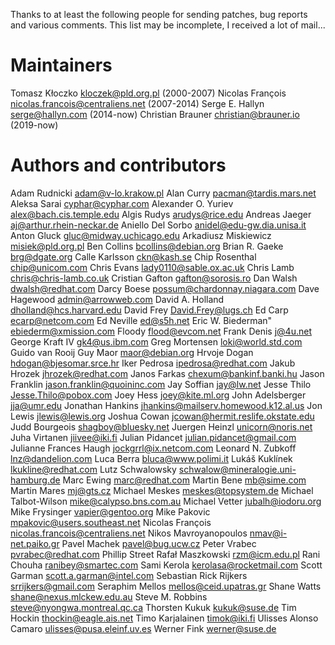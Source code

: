 Thanks to at least the following people for sending patches, bug
reports and various comments. This list may be incomplete, I received
a lot of mail...

# Maintainers
Tomasz Kłoczko <kloczek@pld.org.pl> (2000-2007)
Nicolas François <nicolas.francois@centraliens.net> (2007-2014)
Serge E. Hallyn <serge@hallyn.com> (2014-now)
Christian Brauner <christian@brauner.io> (2019-now)

# Authors and contributors
Adam Rudnicki <adam@v-lo.krakow.pl>
Alan Curry <pacman@tardis.mars.net>
Aleksa Sarai <cyphar@cyphar.com>
Alexander O. Yuriev <alex@bach.cis.temple.edu>
Algis Rudys <arudys@rice.edu>
Andreas Jaeger <aj@arthur.rhein-neckar.de>
Aniello Del Sorbo <anidel@edu-gw.dia.unisa.it>
Anton Gluck <gluc@midway.uchicago.edu>
Arkadiusz Miskiewicz <misiek@pld.org.pl>
Ben Collins <bcollins@debian.org>
Brian R. Gaeke <brg@dgate.org>
Calle Karlsson <ckn@kash.se>
Chip Rosenthal <chip@unicom.com>
Chris Evans <lady0110@sable.ox.ac.uk>
Chris Lamb <chris@chris-lamb.co.uk>
Cristian Gafton <gafton@sorosis.ro>
Dan Walsh <dwalsh@redhat.com>
Darcy Boese <possum@chardonnay.niagara.com>
Dave Hagewood <admin@arrowweb.com>
David A. Holland <dholland@hcs.harvard.edu>
David Frey <David.Frey@lugs.ch>
Ed Carp <ecarp@netcom.com>
Ed Neville <ed@s5h.net>
Eric W. Biederman" <ebiederm@xmission.com>
Floody <flood@evcom.net>
Frank Denis <j@4u.net>
George Kraft IV <gk4@us.ibm.com>
Greg Mortensen <loki@world.std.com>
Guido van Rooij
Guy Maor <maor@debian.org>
Hrvoje Dogan <hdogan@bjesomar.srce.hr>
Iker Pedrosa <ipedrosa@redhat.com>
Jakub Hrozek <jhrozek@redhat.com>
Janos Farkas <chexum@bankinf.banki.hu>
Jason Franklin <jason.franklin@quoininc.com>
Jay Soffian <jay@lw.net>
Jesse Thilo <Jesse.Thilo@pobox.com>
Joey Hess <joey@kite.ml.org>
John Adelsberger <jja@umr.edu>
Jonathan Hankins <jhankins@mailserv.homewood.k12.al.us>
Jon Lewis <jlewis@lewis.org>
Joshua Cowan <jcowan@hermit.reslife.okstate.edu>
Judd Bourgeois <shagboy@bluesky.net>
Juergen Heinzl <unicorn@noris.net>
Juha Virtanen <jiivee@iki.fi>
Julian Pidancet <julian.pidancet@gmail.com>
Julianne Frances Haugh <jockgrrl@ix.netcom.com>
Leonard N. Zubkoff <lnz@dandelion.com>
Luca Berra <bluca@www.polimi.it>
Lukáš Kuklínek <lkukline@redhat.com>
Lutz Schwalowsky <schwalow@mineralogie.uni-hamburg.de>
Marc Ewing <marc@redhat.com>
Martin Bene <mb@sime.com>
Martin Mares <mj@gts.cz>
Michael Meskes <meskes@topsystem.de>
Michael Talbot-Wilson <mike@calypso.bns.com.au>
Michael Vetter <jubalh@iodoru.org>
Mike Frysinger <vapier@gentoo.org>
Mike Pakovic <mpakovic@users.southeast.net>
Nicolas François <nicolas.francois@centraliens.net>
Nikos Mavroyanopoulos <nmav@i-net.paiko.gr>
Pavel Machek <pavel@bug.ucw.cz>
Peter Vrabec <pvrabec@redhat.com>
Phillip Street
Rafał Maszkowski <rzm@icm.edu.pl>
Rani Chouha <ranibey@smartec.com>
Sami Kerola <kerolasa@rocketmail.com>
Scott Garman <scott.a.garman@intel.com>
Sebastian Rick Rijkers <srrijkers@gmail.com>
Seraphim Mellos <mellos@ceid.upatras.gr>
Shane Watts <shane@nexus.mlckew.edu.au>
Steve M. Robbins <steve@nyongwa.montreal.qc.ca>
Thorsten Kukuk <kukuk@suse.de>
Tim Hockin <thockin@eagle.ais.net>
Timo Karjalainen <timok@iki.fi>
Ulisses Alonso Camaro <ulisses@pusa.eleinf.uv.es>
Werner Fink <werner@suse.de>
